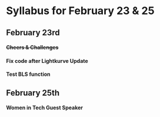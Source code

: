 # Syllabus for February 23 & 25


## February 23rd
#### ~~Cheers & Challenges~~
#### Fix code after Lightkurve Update
#### Test BLS function

## February 25th
#### Women in Tech Guest Speaker
